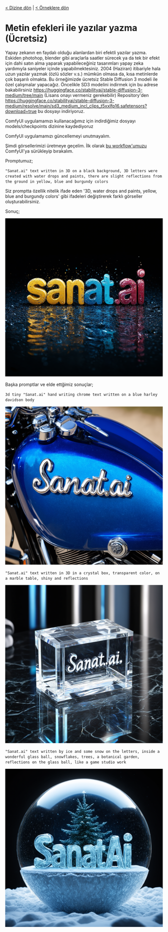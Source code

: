 <a href="/">< Dizine dön</a> | <a href="/ornekler">< Örneklere dön</a>

# Metin efekleri ile yazılar yazma (Ücretsiz)

Yapay zekanın en faydalı olduğu alanlardan biri efektli yazılar yazma. Eskiden photohop, blender gibi araçlarla saatler sürecek ya da tek bir efekt için dahi satın alma yaparak yapabileceğiniz tasarımları yapay zeka yardımıyla saniyeler içinde yapabilmektesiniz. 2004 (Haziran) itibariyle hala uzun yazılar yazmak (özlü sözler v.s.) mümkün olmasa da, kısa metinlerde çok başarılı olmakta.
Bu örneğimizde ücretsiz Stable Diffusion 3 modeli ile özel çalışmalar yapacağız. 
Öncelikle SD3 modelini indirmek için bu adrese bakabilirsiniz https://huggingface.co/stabilityai/stable-diffusion-3-medium/tree/main (Lisans onayı vermeniz gerekebilir) Repository'den https://huggingface.co/stabilityai/stable-diffusion-3-medium/resolve/main/sd3_medium_incl_clips_t5xxlfp16.safetensors?download=true bu dosyayı indiriyoruz.

ComfyUI uygulamamızı kullanacağımız için indirdiğimiz dosyayı 
models/checkpoints dizinine kaydediyoruz

ComfyUI uygulamamızı güncellemeyi unutmayalım.

Şimdi görsellerimizi üretmeye geçelim. İlk olarak [bu workflow'umuzu](../gorseller/workflow/sanat3d.json) ComfyUI'ya sürükleyip bırakalım.

Promptumuz;

`"Sanat.ai" text written in 3D on a black background, 3D letters were created with water drops and paints, there are slight reflections from the ground in yellow, blue and burgundy colors`

Siz promptta özellik nitelik ifade eden '3D, water drops and paints, yellow, blue and burgundy colors' gibi ifadeleri değiştirerek farklı görseller oluşturabilirsiniz.

Sonuç;

![alt text](../gorseller/efektli-yazi-sonuc-1.png)


Başka promptlar ve elde ettğimiz sonuçlar;

`3d tiny "Sanat.ai" hand writing chrome text written on a blue harley davidson body`

![alt text](../gorseller/efektli-yazi-sonuc-2.png)

`"Sanat.ai" text written in 3D in a crystal box, transparent color, on a marble table, shiny and reflections`

![alt text](../gorseller/efektli-yazi-sonuc-3.png)

`"Sanat.ai" text written by ice and some snow on the letters, inside a wonderful glass ball, snowflakes, trees, a botanical garden, reflections on the glass ball, like a game studio work`

![alt text](../gorseller/efekli-yazi-sonuc-4.png)